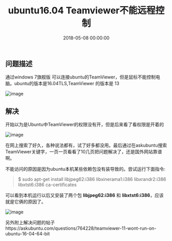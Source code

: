 ﻿---
layout: post
title: ubuntu16.04 Teamviewer不能远程控制
date: 2018-05-08 00:00:00
categories: Linux
tags: Ubuntu
---

## 问题描述

通过windows 7旗舰版 可以连接ubuntu的TeamViewer，但是鼠标不能控制电脑。ubuntu的版本是16.04TLS,TeamViewer 的版本是 13

![image](http://ww1.sinaimg.cn/large/0066vfZIgy1fr46apn42ij30rb0k8dme.jpg)

## 解决

开始以为是Ubuntu中TeamViewer的权限没有开，但是后来看了看权限是开着的

![image](http://ww1.sinaimg.cn/large/0066vfZIgy1fr46eu7sqzj30n90j5n0e.jpg)

在网上搜索了好久，各种说法都有，试了好多都没用。最后通过在askubuntu搜索TeamViewer关键字，一页一页看看了10几页把问题解决了，还是国外网站靠谱啊。

不能访问的原因是因为ubuntu本机某些依赖包没有装导致的。尝试运行下面指令:

> $ sudo apt-get install libjpeg62:i386 libxinerama1:i386 libxrandr2:i386 libxtst6:i386 ca-certificates

可以看到本机运行以后又安装了两个包 **libjpeg62:i386** 和 **libxtst6:i386**，应该就是它俩的原因了。

![image](http://ww1.sinaimg.cn/large/0066vfZIgy1fr46i3kz6yj30m30ruqe2.jpg)

另外附上解决问题的帖子https://askubuntu.com/questions/764228/teamviewer-11-wont-run-on-ubuntu-16-04-64-bit